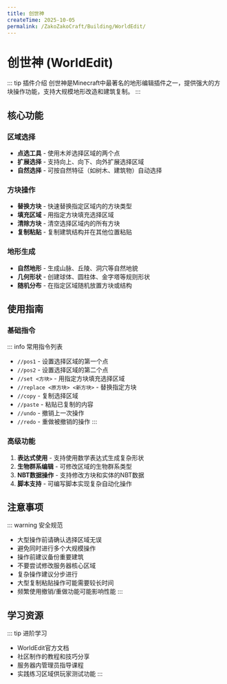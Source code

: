 ```yaml
---
title: 创世神
createTime: 2025-10-05
permalink: /ZakoZakoCraft/Building/WorldEdit/
---
```


# 创世神 (WorldEdit)

::: tip 插件介绍
创世神是Minecraft中最著名的地形编辑插件之一，提供强大的方块操作功能，支持大规模地形改造和建筑复制。
:::

## 核心功能

### 区域选择
- **点选工具** - 使用木斧选择区域的两个点
- **扩展选择** - 支持向上、向下、向外扩展选择区域
- **自然选择** - 可按自然特征（如树木、建筑物）自动选择

### 方块操作
- **替换方块** - 快速替换指定区域内的方块类型
- **填充区域** - 用指定方块填充选择区域
- **清除方块** - 清空选择区域内的所有方块
- **复制粘贴** - 复制建筑结构并在其他位置粘贴

### 地形生成
- **自然地形** - 生成山脉、丘陵、洞穴等自然地貌
- **几何形状** - 创建球体、圆柱体、金字塔等规则形状
- **随机分布** - 在指定区域随机放置方块或结构

## 使用指南

### 基础指令

::: info 常用指令列表
- `//pos1` - 设置选择区域的第一个点
- `//pos2` - 设置选择区域的第二个点
- `//set <方块>` - 用指定方块填充选择区域
- `//replace <原方块> <新方块>` - 替换指定方块
- `//copy` - 复制选择区域
- `//paste` - 粘贴已复制的内容
- `//undo` - 撤销上一次操作
- `//redo` - 重做被撤销的操作
:::

### 高级功能
1. **表达式使用** - 支持使用数学表达式生成复杂形状
2. **生物群系编辑** - 可修改区域的生物群系类型
3. **NBT数据操作** - 支持修改方块和实体的NBT数据
4. **脚本支持** - 可编写脚本实现复杂自动化操作

## 注意事项

::: warning 安全规范
- 大型操作前请确认选择区域无误
- 避免同时进行多个大规模操作
- 操作前建议备份重要建筑
- 不要尝试修改服务器核心区域
- 复杂操作建议分步进行
- 大型复制粘贴操作可能需要较长时间
- 频繁使用撤销/重做功能可能影响性能
:::

## 学习资源

::: tip 进阶学习
- WorldEdit官方文档
- 社区制作的教程和技巧分享
- 服务器内管理员指导课程
- 实践练习区域供玩家测试功能
:::